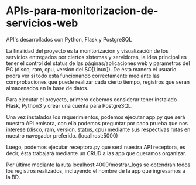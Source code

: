 # APIs-para-monitorizacion-de-servicios-web
API's desarrollados con Python, Flask y PostgreSQL

La finalidad del proyecto es la monitorización y visualización de los servicios entregados por ciertos sistemas y servidores, la idea principal es tener el control del status de las páginas/aplicaciones web y parámetros del PC (disco, ram, cpu, version del SO[Linux]). De ésta manera el usuario podrá ver si todo esta funcionando correctamente mediante las comprobaciones que puede realizar cada cierto tiempo, registros que serán almacenados en la base de datos.

Para ejecutar el proyecto, primero debemos considerar tener instalado Flask, Python3 y crear una cuenta para PostgreSQL.

Una vez instalados los requerimientos, podemos ejecutar app.py que será nuestra API emisora, con ella podemos preguntar por cada prueba que nos interese (disco, ram, version, status, cpu) mediante sus respectivas rutas en nuestro navegador preferido. (localhost:5000)

Luego, podemos ejecutar receptora.py que será nuestra API receptora, es decir, ésta trabajará mediante un CRUD a las app que queramos organizar.

Por último mediante la ruta localhost:4000/mostrar_logs se obtendran todos los registros realizados, incluyendo el nombre de la app que ingresamos a la BD.
